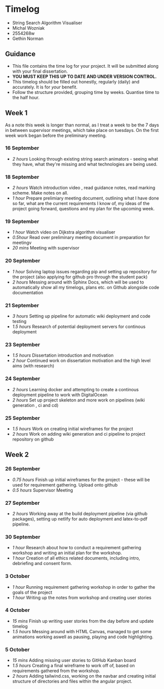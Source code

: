 # Timelog

* String Search Algorithm Visualiser
* Michal Wozniak
* 2554268w
* Gethin Norman

## Guidance

* This file contains the time log for your project. It will be submitted along with your final dissertation.
* **YOU MUST KEEP THIS UP TO DATE AND UNDER VERSION CONTROL.**
* This timelog should be filled out honestly, regularly (daily) and accurately. It is for *your* benefit.
* Follow the structure provided, grouping time by weeks.  Quantise time to the half hour.

## Week 1

As a note this week is longer than normal, as I treat a week to be the 7 days in between supervisor meetings, which take place on tuesdays. On the first week work began before the preliminary meeting.
### 16 September

* *2 hours* Looking through existing string search animators - seeing what they have, what they're missing and what technologies are being used.

### 18 September

* *2 hours* Watch introduction video , read guidance notes, read marking scheme. Make notes on all.
* *1 hour* Prepare prelimiary meeting document, outlining what I have done so far, what are the current requirements I know of, my ideas of the project going forward, questions and my plan for the upcoming week.

### 19 September
* *1 hour* Watch video on Dijkstra algorithm visualiser
* *0.5hour* Read over preliminary meeting document in preparation for meetingv
* *20 mins* Meeting with supervisor

### 20 September
* *1 hour* Solving laptop issues regarding pip and setting up repository for the project (also applying for github pro through the student pack)
* *2 hours* Messing around with Sphinx Docs, which will be used to automatically show all my timelogs, plans etc. on Github alongside code documentation

### 21 September
* *3 hours* Setting up pipeline for automatic wiki deployment and code testing
* *1.5 hours* Research of potential deployment servers for continous deployment

### 23 September
* *1.5 hours* Dissertation introduction and motivation
* *2 hour* Continued work on dissertation motivation and the high level aims (with research)

### 24 September
* *2 hours* Learning docker and attempting to create a continous deployment pipeline to work with DigitalOcean
* *2 hours* Set up project skeleton and more work on pipelines (wiki generation , ci and cd)

### 25 September
* *1.5 hours* Work on creating initial wireframes for the project
* *2 hours* Work on adding wiki generation and ci pipeline to project repository on github

## Week 2

### 26 September

* *0.75 hours* Finish up initial wireframes for the project - these will be used for requirement gathering. Upload onto github
* *0.5 hours* Supervisor Meeting

### 27 September

* *2 hours* Working away at the build deployment pipeline (via github packages), setting up netlify for auto deployment and latex-to-pdf pipeline.

### 30 September

* *1 hour* Research about how to conduct a requirement gathering workshop and writing an initial plan for the workshop.
* *1 hour* Creation of  all ethics related documents, including intro, debriefing and consent form.

### 3 October

* *1 hour* Running requirement gathering workshop in order to gather the goals of the project
* *1 hour* Writing up the notes from workshop and creating user stories

### 4 October

* *15 mins* Finish up writing user stories from the day before and update timelog
* *1.5 hours* Messing around with HTML Canvas, managed to get some animations working aswell as pausing, playing and code highlighting.

### 5 October

* *15 mins* Adding missing user stories to GitHub Kanban board
* *1.5 hours* Creating a final wireframe to work off of, based on requirements gathered from the workshop.
* *2 hours* Adding tailwind.css, working on the navbar and creating initial structure of directories and files within the angular project.

